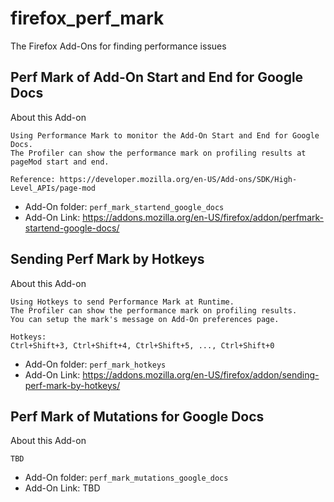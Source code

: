 # firefox_perf_mark
The Firefox Add-Ons for finding performance issues


## Perf Mark of Add-On Start and End for Google Docs

About this Add-on
```
Using Performance Mark to monitor the Add-On Start and End for Google Docs.
The Profiler can show the performance mark on profiling results at pageMod start and end.

Reference: https://developer.mozilla.org/en-US/Add-ons/SDK/High-Level_APIs/page-mod
```

* Add-On folder: `perf_mark_startend_google_docs`
* Add-On Link: https://addons.mozilla.org/en-US/firefox/addon/perfmark-startend-google-docs/

## Sending Perf Mark by Hotkeys

About this Add-on
```
Using Hotkeys to send Performance Mark at Runtime.
The Profiler can show the performance mark on profiling results.
You can setup the mark's message on Add-On preferences page.

Hotkeys:
Ctrl+Shift+3, Ctrl+Shift+4, Ctrl+Shift+5, ..., Ctrl+Shift+0
```

* Add-On folder: `perf_mark_hotkeys`
* Add-On Link: https://addons.mozilla.org/en-US/firefox/addon/sending-perf-mark-by-hotkeys/

## Perf Mark of Mutations for Google Docs

About this Add-on
```
TBD
```

* Add-On folder: `perf_mark_mutations_google_docs`
* Add-On Link: TBD
